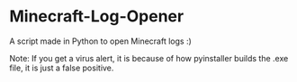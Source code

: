# Minecraft-Log-Opener
A script made in Python to open Minecraft logs :)

Note: If you get a virus alert, it is because of how pyinstaller builds the .exe file, it is just a false positive.
